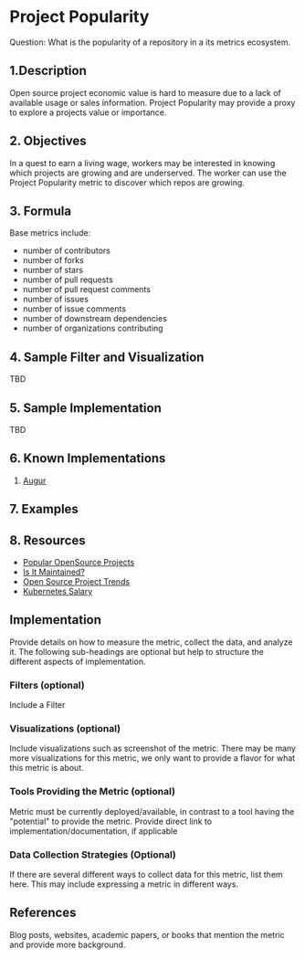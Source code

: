 # Project Popularity

Question: What is the popularity of a repository in a its metrics ecosystem.

## 1.Description
Open source project economic value is hard to measure due to a lack of available usage or sales information. Project Popularity may provide a proxy to explore a projects value or importance.  

## 2. Objectives
In a quest to earn a living wage, workers may be interested in knowing which projects are growing and are underserved. The worker can use the Project Popularity metric to discover which repos are growing.

## 3. Formula

Base metrics include:
- number of contributors
- number of forks
- number of stars
- number of pull requests
- number of pull request comments
- number of issues
- number of issue comments
- number of downstream dependencies
- number of organizations contributing

## 4. Sample Filter and Visualization

TBD

## 5. Sample Implementation

TBD

## 6. Known Implementations

1. [Augur](https://github.com/chaoss/augur)

## 7. Examples


## 8. Resources

- [Popular OpenSource Projects][l1]
- [Is It Maintained?][l2]
- [Open Source Project Trends][l3]
- [Kubernetes Salary][l4]

[l1]: http://blog.honeypot.io/most-exciting-open-source-projects-2018/

[l2]: https://isitmaintained.com/

[l3]: https://github.blog/2018-02-08-open-source-project-trends-for-2018/

[l4]: https://www.payscale.com/research/US/Skill=Kubernetes/Salary


## Implementation
Provide details on how to measure the metric, collect the data, and analyze it. The following sub-headings are optional but help to structure the different aspects of implementation.

### Filters (optional)
Include a Filter

### Visualizations (optional)
Include visualizations such as screenshot of the metric. There may be many more visualizations for this metric, we only want to provide a flavor for what this metric is about.

### Tools Providing the Metric (optional)
Metric must be currently deployed/available, in contrast to a tool having the "potential" to provide the metric. Provide direct link to implementation/documentation, if applicable

### Data Collection Strategies (Optional)
If there are several different ways to collect data for this metric, list them here.
This may include expressing a metric in different ways.

## References
Blog posts, websites, academic papers, or books that mention the metric and provide more background.
